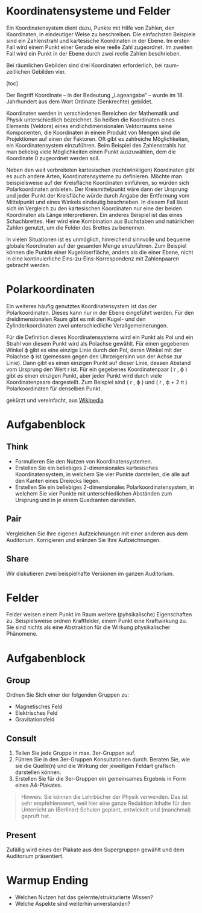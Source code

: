 Koordinatensysteme und Felder
=============================

Ein Koordinatensystem dient dazu, Punkte mit Hilfe von Zahlen, den Koordinaten, in eindeutiger Weise zu beschreiben. Die einfachsten Beispiele sind ein Zahlenstrahl und kartesische Koordinaten in der Ebene. Im ersten Fall wird einem Punkt einer Gerade eine reelle Zahl zugeordnet. Im zweiten Fall wird ein Punkt in der Ebene durch zwei reelle Zahlen beschrieben.

Bei räumlichen Gebilden sind drei Koordinaten erforderlich, bei raum-zeitlichen Gebilden vier.

[toc]

Der Begriff Koordinate – in der Bedeutung „Lageangabe“ – wurde im 18. Jahrhundert aus dem Wort Ordinate (Senkrechte) gebildet.

Koordinaten werden in verschiedenen Bereichen der Mathematik und Physik unterschiedlich bezeichnet. So heißen die Koordinaten eines Elements (Vektors) eines endlichdimensionalen Vektorraums seine Komponenten, die Koordinaten in einem Produkt von Mengen sind die Projektionen auf einen der Faktoren. Oft gibt es zahlreiche Möglichkeiten, ein Koordinatensystem einzuführen. Beim Beispiel des Zahlenstrahls hat man beliebig viele Möglichkeiten einen Punkt auszuwählen, dem die Koordinate 0 zugeordnet werden soll.

Neben den weit verbreiteten kartesischen (rechtwinkligen) Koordinaten gibt es auch andere Arten, Koordinatensysteme zu definieren. Möchte man beispielsweise auf der Kreisfläche Koordinaten einführen, so würden sich Polarkoordinaten anbieten. Der Kreismittelpunkt wäre dann der Ursprung und jeder Punkt der Kreisfläche würde durch Angabe der Entfernung vom Mittelpunkt und eines Winkels eindeutig beschrieben. In diesem Fall lässt sich im Vergleich zu den kartesischen Koordinaten nur eine der beiden Koordinaten als Länge interpretieren. Ein anderes Beispiel ist das eines Schachbrettes. Hier wird eine Kombination aus Buchstaben und natürlichen Zahlen genutzt, um die Felder des Brettes zu benennen.

In vielen Situationen ist es unmöglich, hinreichend sinnvolle und bequeme globale Koordinaten auf der gesamten Menge einzuführen. Zum Beispiel können die Punkte einer Kugeloberfläche, anders als die einer Ebene, nicht in eine kontinuierliche Eins-zu-Eins-Korrespondenz mit Zahlenpaaren gebracht werden.

# Polarkoordinaten

Ein weiteres häufig genutztes Koordinatensystem ist das der Polarkoordinaten. Dieses kann nur in der Ebene eingeführt werden. Für den dreidimensionalen Raum gibt es mit den Kugel- und den Zylinderkoordinaten zwei unterschiedliche Verallgemeinerungen. 

Für die Definition dieses Koordinatensystems wird ein Punkt als Pol und ein Strahl von diesem Punkt wird als Polachse gewählt. Für einen gegebenen Winkel ϕ gibt es eine einzige Linie durch den Pol, deren Winkel mit der Polachse ϕ ist (gemessen gegen den Uhrzeigersinn von der Achse zur Linie). Dann gibt es einen einzigen Punkt auf dieser Linie, dessen Abstand vom Ursprung den Wert r ist. Für ein gegebenes Koordinatenpaar ( r , ϕ ) gibt es einen einzigen Punkt, aber jeder Punkt wird durch viele Koordinatenpaare dargestellt. Zum Beispiel sind ( r , ϕ ) und ( r , ϕ + 2 π ) Polarkoordinaten für denselben Punkt. 

gekürzt und vereinfacht, aus [Wikipedia](https://de.wikipedia.org/wiki/Koordinatensystem)

# Aufgabenblock

## Think

- Formulieren Sie den Nutzen von Koordinatensystemen.
- Erstellen Sie ein beliebiges 2-dimensionales kartesisches Koordinatensystem, in welchem Sie vier Punkte darstellen, die alle auf den Kanten eines Dreiecks liegen.
- Erstellen Sie ein beliebiges 2-dimensionales Polarkoordinatensystem, in welchem Sie vier Punkte mit unterschiedlichen Abständen zum Ursprung und in je einem Quadranten darstellen.

## Pair

Vergleichen Sie Ihre eigenen Aufzeichnungen mit einer anderen aus dem Auditorium.
Korrigieren und eränzen Sie Ihre Aufzeichnungen.

## Share

Wir diskutieren zwei beispielhafte Versionen im ganzen Auditorium.

# Felder

Felder weisen einem Punkt im Raum weitere (pyhsikalische) Eigenschaften zu. Beispielsweise ordnen Kraftfelder, einem Punkt eine Kraftwirkung zu. Sie sind nichts als eine Abstraktion für die Wirkung physikalischer Phänomene.

# Aufgabenblock

## Group

Ordnen Sie Sich einer der folgenden Gruppen zu:

- Magnetisches Feld
- Elektrisches Feld
- Gravitationsfeld

## Consult

1. Teilen Sie jede Gruppe in max. 3er-Gruppen auf.
1. Führen Sie in den 3er-Gruppen Konsultationen durch. Beraten Sie, wie sie die Quelle(n) und die Wirkung der jeweiligen Feldart grafisch darstellen können.
1. Erstellen Sie für die 3er-Gruppen ein gemeinsames Ergebnis in Form eines A4-Plakates.

> Hinweis: Sie können die Lehrbücher der Physik verwenden. Das ist sehr empfehlenswert, weil hier eine ganze Redaktion Inhalte für den Unterricht an (Berliner) Schulen geplant, entwickelt und (manchmal) geprüft hat.

## Present

Zufällig wird eines der Plakate aus den Supergruppen gewählt und dem Auditorium präsentiert.

# Warmup Ending

- Welchen Nutzen hat das gelernte/strukturierte Wissen?
- Welche Aspekte sind weiterhin unverstanden?
